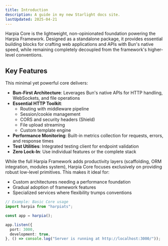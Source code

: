 ```yaml
---
title: Introduction
description: A guide in my new Starlight docs site.
lastUpdated: 2025-04-21
---
```


Harpia Core is the lightweight, non-opinionated foundation powering the Harpia Framework. Designed as a standalone package, it provides essential building blocks for crafting web applications and APIs with Bun's native speed, while remaining completely decoupled from the framework's higher-level conventions.

## Key Features

This minimal yet powerful core delivers:
- **Bun-First Architecture**: Leverages Bun's native APIs for HTTP handling, WebSockets, and file operations
- **Essential HTTP Toolkit**: 
  - Routing with middleware pipeline
  - Session/cookie management
  - CORS and security headers (Shield)
  - File upload streaming
  - Custom template engine
- **Performance Monitoring**: Built-in metrics collection for requests, errors, and response times
- **Test Utilities**: Integrated testing client for endpoint validation
- **Zero Lock-In**: Use individual features or the complete stack

While the full Harpia Framework adds productivity layers (scaffolding, ORM integration, modules system), Harpia Core focuses exclusively on providing robust low-level primitives. This makes it ideal for:
- Custom architectures needing a performance foundation
- Gradual adoption of framework features
- Specialized services where flexibility trumps conventions

```ts
// Example: Basic Core usage
import harpia from "harpiats";

const app = harpia();

app.listen({
  port: 3000,
  development: true,
}, () => console.log("Server is running at http://localhost:3000/"));
```